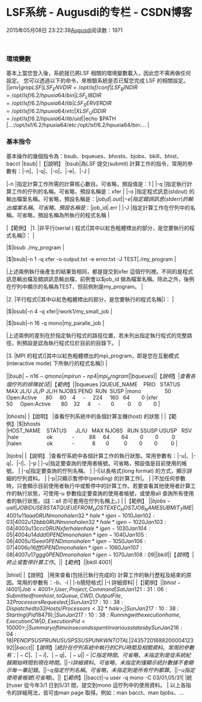 
# LSF系统 - Augusdi的专栏 - CSDN博客


2015年05月08日 23:22:38[Augusdi](https://me.csdn.net/Augusdi)阅读数：1971


﻿﻿
### 環境變數
基本上當您登入後，系統就已將LSF 相關的環境變數載入，因此您不需再做任何設定。 您可以透過以下的命令，來檢驗系統是否已幫您完成 LSF 的相關設定。
|$|env | grep LSF
|LSF_ENVDIR=/opt/lsf/conf
|LSF_BINDIR=/opt/lsf/6.2/hpuxia64/bin
|LSF_LIBDIR=/opt/lsf/6.2/hpuxia64/lib
|LSF_SERVERDIR=/opt/lsf/6.2/hpuxia64/etc
|XLSF_UIDDIR=/opt/lsf/6.2/hpuxia64/lib/uid
|$|echo $PATH
|...:/opt/lsf/6.2/hpuxia64/etc:/opt/lsf/6.2/hpuxia64/bin:…
|
### 基本指令
基本操作的幾個指令為：bsub、bqueues、bhosts、bjobs、bkill、bhist、bacct
|bsub|
|【|說明】
|bsub|為LSF 提交(submit) 計算工作的指令，常用的參數有：|-n|、|-q|、|-o|、|-e|、|-J
|

|-n
|指定計算工作所需的計算核心數目。可省略，預設值是：1
|
|-q
|指定執行計算工作的佇列的名稱。可省略，預設名稱是：xfer
|
|-o
|指定程式訊息(stdout) 的輸出檔案名稱。可省略，預設名稱是：|$job_id|.out
|
|-e
|指定錯誤訊息(stderr) 的輸出檔案名稱。可省略，預設名稱是：|$job_id|.err
|
|-J
|指定計算工作在佇列中的名稱。可省略，預設名稱為所執行的程式名稱
|

|【範例】
|1.
|非平行(serial ) 程式(|其中以紅色粗體標出的部分，是您要執行的程式名稱|)：
|

|$|bsub ./my_program
|

|$|bsub|-n 1 -q xfer -o output.txt -e error.txt -J TEST|./my_program
|

|上述兩例執行後產生的結果皆相同，都是提交到xfer 這個佇列裡。不同的是程式訊息輸出檔及錯誤訊息輸出檔，前例會以$job_id 做為檔案名稱。除此之外，後例在佇列中顯示的名稱為TEST，但前例則是my_program。
|

|2.
|平行程式(|其中以紅色粗體標出的部分，是您要執行的程式名稱|)：
|

|$|bsub|-n 4 -q xfer|/work1/my_small_job
|

|$|bsub|-n 16 -q mono|my_paralle_job
|

|上述兩例的差別在於指定執行程式的路徑位置，若未列出指定執行程式的完整路徑，則預設是認為執行程式位於目前的目錄下。
|


|3.
|MPI 的程式(|其中以紅色粗體標出的mpi_program，即是您在互動模式(interactive mode) 下所執行的程式名稱|)
|

|$|bsub|-n 16 -q mono|mpirun -np 4|mpi_program
|
|bqueues|
|【說明】
|查看各個佇列的排隊狀況
|
|【範例】
|$|bqueues
|QUEUE_NAME    PRIO   STATUS          MAX JL/U JL/P JL/H NJOBS PEND  RUN  SUSP
|mono                50     Open:Active      80     80    4     -     224     160   64        0
|xfer                  50     Open:Active       80    32     4     -       0         0     0        0
|

|bhosts|
|【說明】
|查看佇列系統中的各個計算主機(host) 的狀態
|
|【範例】|$|bhosts
|HOST_NAME    STATUS      JL/U   MAX NJOBS   RUN SSUSP USUSP   RSV
|hale                   ok             -          88     64        64        0        0         0
|halen                 ok             -            8       0          0        0        0         0
|

|bjobs|
|【說明】
|查看佇系統中各個計算工作的執行狀態。常用參數有：|-u|、|-q|、|-l|、|-p
|
|-u|指定要查詢的使用者帳號。可省略，預設值是目前使用的帳號。
|
|-q|指定要查詢的佇列名稱。
|
|-l|以長格式(long format) 的方式，顯示詳細的佇列資料。
|
|-p|只顯示暫停中(pending) 的計算工作|。
|
|不加任何參數時，只會顯示目前使用者執行中或暫停中的計算工作。若要查看其他使用者計算工作的執行狀態，可使用-u 參數指定要查詢的使用者帳號，或使用all 查詢所有使用者的執行狀態。(註：all 亦可套用在佇列名稱上。)
|
|【範例】
|$|bjobs -u all
|JOBID  USER    STAT  QUEUE     FROM_HOST  EXEC_HOST  JOB_NAME  SUBMIT_TIME
|4001   u11aaa0 RUN  mono       halen            32*hale       *igen-1010 Jan 1 02:03
|4002   u12bbb0 RUN  mono       halen            32*hale       *igen-1020 Jan 1 03:04
|4003   u13ccc0  RUN  xfer         halen             hale           *igen-1030 Jan 1 04:05
|4004   u14ddd0 PEND mono      halen                              *igen-1040 Jan 1 05:06
|4005   u15eee0 PEND mono      halen                              *igen-1050 Jan 1 06:07
|4006   u16fff0   PEND mono      halen                              *igen-1060 Jan 1 07:08
|4007   u17ggg0 PEND mono      halen                              *igen-1070 Jan 1 08:09
|
|bkill|
|【說明】
|終止或暫停計算工作。
|
|【範例】
|$|bkill 4001|


|bhist|
|【說明】
|用來查看(包括已執行完成的) 計算工作的執行歷程及結束的原因。常用的參數有：-b、-l
|
|-b簡短格式|
|-l 詳細資料|
|【|範例】|$|bhist -l4001|Job <4001>, User , Project , Command
|Sat Jan 1 21:31:06: Submitted from host , to Queue , CWD , Output File , 32 Processors Requested;
|Sun Jan 2 17:10:38: Dispatched to 32 Hosts/Processors <32*hale>;
|Sun Jan 2 17:10:38: Starting (Pid 18479);
|Sun Jan 2 17:10:38: Running with execution home , Execution CW|D , Execution Pid <10000>;
|Summary of time in seconds spent in various states by Sun Jan 2 16:04:18
|PEND    PSUSP       RUN         USUSP   SSUSP   UNKWN   TOTAL
|243572    0           168820     0           0           0            412392
|
|bacct|
|【說明】
|統計在佇列系統中執行的CPU 時間及相關資料。常用的參數有：|-C|、|-l|、|-q|、|-u
|
|-|C 指定時間。可省略，未指定則是從系統紀錄開始時間到現在時間。|
|-l 詳細資料。可省略，未指定則僅顯示統計數據不會顯示每一筆記錄。
|
|-q 指定佇列名稱。可省略，未指定則是所有佇列都算。
|
|-u 指定使用者帳號(可省略)。
|
|【|範例】|$|bacct|-u user -q mono -C 03/01,05/31|
|統計user 從今年3/1 日到5/31 間，提交到mono 這佇列中的使用資料。
|
以上各指令的詳細用法，皆可由man page 取得。例如：man bacct、man bjobs、…



